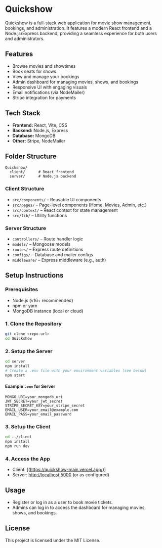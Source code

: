 # Quickshow

Quickshow is a full-stack web application for movie show management, bookings, and administration. It features a modern React frontend and a Node.js/Express backend, providing a seamless experience for both users and administrators.

## Features
- Browse movies and showtimes
- Book seats for shows
- View and manage your bookings
- Admin dashboard for managing movies, shows, and bookings
- Responsive UI with engaging visuals
- Email notifications (via NodeMailer)
- Stripe integration for payments

## Tech Stack
- **Frontend:** React, Vite, CSS
- **Backend:** Node.js, Express
- **Database:** MongoDB
- **Other:** Stripe, NodeMailer

## Folder Structure
```
Quickshow/
  client/      # React frontend
  server/      # Node.js backend
```

### Client Structure
- `src/components/` – Reusable UI components
- `src/pages/` – Page-level components (Home, Movies, Admin, etc.)
- `src/context/` – React context for state management
- `src/lib/` – Utility functions

### Server Structure
- `controllers/` – Route handler logic
- `models/` – Mongoose models
- `routes/` – Express route definitions
- `configs/` – Database and mailer configs
- `middleware/` – Express middleware (e.g., auth)

## Setup Instructions

### Prerequisites
- Node.js (v16+ recommended)
- npm or yarn
- MongoDB instance (local or cloud)

### 1. Clone the Repository
```bash
git clone <repo-url>
cd Quickshow
```

### 2. Setup the Server
```bash
cd server
npm install
# Create a .env file with your environment variables (see below)
npm start
```

#### Example `.env` for Server
```
MONGO_URI=your_mongodb_uri
JWT_SECRET=your_jwt_secret
STRIPE_SECRET_KEY=your_stripe_secret
EMAIL_USER=your_email@example.com
EMAIL_PASS=your_email_password
```

### 3. Setup the Client
```bash
cd ../client
npm install
npm run dev
```

### 4. Access the App
- Client: [(https://quickshow-main.vercel.app/)]
- Server: [http://localhost:5000](http://localhost:5000) (or as configured)

## Usage
- Register or log in as a user to book movie tickets.
- Admins can log in to access the dashboard for managing movies, shows, and bookings.

## License

This project is licensed under the MIT License. 
